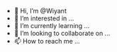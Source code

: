- 👋 Hi, I’m @Wiyant
- 👀 I’m interested in ...
- 🌱 I’m currently learning ...
- 💞️ I’m looking to collaborate on ...
- 📫 How to reach me ...

<!---
Wiyant/Wiyant is a ✨ special ✨ repository because its `README.md` (this file) appears on your GitHub profile.
You can click the Preview link to take a look at your changes.
--->

